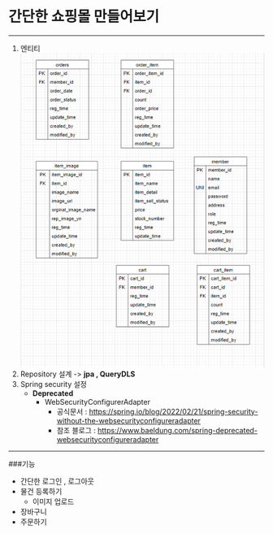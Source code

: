 # 간단한 쇼핑몰 만들어보기

***

1. 엔티티 
   ![img.png](img.png)
2. Repository 설계 -> **jpa , QueryDLS**
3. Spring security 설정
   * **Deprecated** 
     * WebSecurityConfigurerAdapter
       * 공식문서 : https://spring.io/blog/2022/02/21/spring-security-without-the-websecurityconfigureradapter
       * 참조 블로그 : https://www.baeldung.com/spring-deprecated-websecurityconfigureradapter
     
***

###기능
* 간단한 로그인 , 로그아웃
* 물건 등록하기
  * 이미지 업로드
* 장바구니
* 주문하기